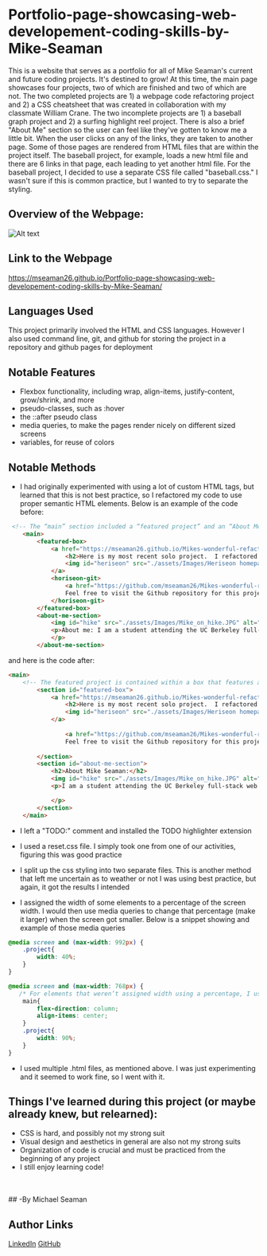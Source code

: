 # Portfolio-page-showcasing-web-developement-coding-skills-by-Mike-Seaman
This is a website that serves as a portfolio for all of Mike Seaman's current and future coding projects.  It's destined to grow! At this time, the main page showcases four projects, two of which are finished and two of which are not.  The two completed projects are 1) a webpage code refactoring project and 2) a CSS cheatsheet that was created in collaboration with my classmate William Crane.  The two incomplete projects are 1) a baseball graph project and 2) a surfing highlight reel project. There is also a brief "About Me" section so the user can feel like they've gotten to know me a little bit. When the user clicks on any of the links, they are taken to another page.  Some of those pages are rendered from HTML files that are within the project itself.  The baseball project, for example, loads a new html file and there are 6 links in that page, each leading to yet another html file.  For the baseball project, I decided to use a separate CSS file called "baseball.css."  I wasn't sure if this is common practice, but I wanted to try to separate the styling.  

## Overview of the Webpage:
<img src="./assets/images/portfolio screenshot.png" alt="Alt text" title="Optional title" style="max-width: 300px">

## Link to the Webpage
https://mseaman26.github.io/Portfolio-page-showcasing-web-developement-coding-skills-by-Mike-Seaman/

## Languages Used
This project primarily involved the HTML and CSS languages. However I also used command line, git, and github for storing the project in a repository and github pages for deployment

## Notable Features
- Flexbox functionality, including wrap, align-items, justify-content, grow/shrink, and more
- pseudo-classes, such as :hover
- the ::after pseudo class
- media queries, to make the pages render nicely on different sized screens
- variables, for reuse of colors

## Notable Methods
- I had originally experimented with using a lot of custom HTML tags, but learned that this is not best practice, so I refactored my code to use proper semantic HTML elements.  Below is an example of the code before:


```html
 <!-- The “main” section included a “featured project” and an “About Me” section.  Using semantic tags to make it easier for me to differentiate items -->
    <main>
        <featured-box>
            <a href="https://mseaman26.github.io/Mikes-wonderful-refactoring-of-the-Horiseon-Webpage/" target="_blank" >
                <h2>Here is my most recent solo project.  I refactored some code for a website called Heriseon.  The code is in deployed on Github Pages! Click anywhere in this box to visit!</h2>
                <img id="heriseon" src="./assets/Images/Heriseon homepage.png" alt="thumbnail of the Horiseon website">
            </a>
            <horiseon-git>
                <a href="https://github.com/mseaman26/Mikes-wonderful-refactoring-of-the-Horiseon-Webpage" target="_blank" id="feature-git">
                Feel free to visit the Github repository for this projecty by clicking here!</a>
            </horiseon-git>
        </featured-box>
        <about-me-section>
            <img id="hike" src="./assets/Images/Mike_on_hike.JPG" alt="Mike on a hike">
            <p>About me: I am a student attending the UC Berkeley full-stack web development bootcamp.  I have had an interest in coding for some time, but have never taken serious action to learn the skill…until NOW!  I enjoy surfing, hiking, baseball, and classical piano.  
            </p>
        </about-me-section>
```
and here is the code after:


```html
<main>
    <!-- The featured project is contained within a box that features a clickable image that links to the deployed project as well as a clickable box that links to the githup repo -->
        <section id="featured-box">
            <a href="https://mseaman26.github.io/Mikes-wonderful-refactoring-of-the-Horiseon-Webpage/" target="_blank" >
                <h2>Here is my most recent solo project.  I refactored some code for a website called Heriseon.  The code in deployed on Github Pages! Click anywhere in this box to visit!</h2>
                <img id="heriseon" src="./assets/Images/Heriseon homepage.png" alt="A thumbnail image of the Horiseon website">
            </a>
            
                <a href="https://github.com/mseaman26/Mikes-wonderful-refactoring-of-the-Horiseon-Webpage" target="_blank" id="feature-git">
                Feel free to visit the Github repository for this project by clicking here!</a>
            
        </section>
        <section id="about-me-section">
            <h2>About Mike Seaman:</h2>
            <img id="hike" src="./assets/Images/Mike_on_hike.JPG" alt="Mike on a hike">
            <p>I am a student attending the UC Berkeley full-stack web development bootcamp.  I have had an interest in coding for some time, but have never taken serious action to learn the skill…until NOW!  I enjoy surfing, hiking, baseball, and classical piano. I'm eager to learn more and practice more so that I can make great projects with ease!  

            </p>
        </section>
    </main>
```

- I left a "TODO:" comment and installed the TODO highlighter extension
- I used a reset.css file.  I simply took one from one of our activities, figuring this was good practice

- I split up the css styling into two separate files.  This is another method that left me uncertain as to weather or not I was using best practice, but again, it got the results I intended

- I assigned the width of some elements to a percentage of the screen width.  I would then use  media queries to change that percentage (make it larger) when the screen got smaller. Below is a snippet showing and example of those media queries

```css
@media screen and (max-width: 992px) {
    .project{
        width: 40%;
    }
}

@media screen and (max-width: 768px) {
   /* For elements that weren’t assigned width using a percentage, I used this method to make them fit nicely on a phone screen */
    main{
        flex-direction: column;
        align-items: center;
    }
    .project{
        width: 90%;
    }
}
```

- I used multiple .html files, as mentioned above.  I was just experimenting and it seemed to work fine, so I went with it.

## Things I've learned during this project (or maybe already knew, but relearned):
- CSS is hard, and possibly not my strong suit
- Visual design and aesthetics in general are also not my strong suits
- Organization of code is crucial and must be practiced from the beginning of any project
- I still enjoy learning code!
<br>
<br>
## -By Michael Seaman

## Author Links
[LinkedIn](https://www.linkedin.com/in/michael-seaman-120a59250/)
[GitHub](https://github.com/mseaman26)


